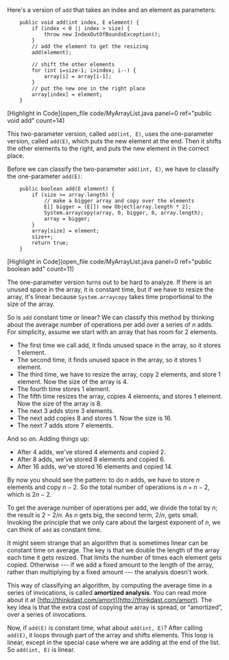 Here's a version of `add` that takes an index and an element as parameters:

```code
    public void add(int index, E element) {
        if (index < 0 || index > size) {
            throw new IndexOutOfBoundsException();
        }
        // add the element to get the resizing
        add(element);
        
        // shift the other elements
        for (int i=size-1; i>index; i--) {
            array[i] = array[i-1];
        }
        // put the new one in the right place
        array[index] = element;
    }
```

[Highlight in Code](open_file code/MyArrayList.java panel=0 ref="public void add" count=14)


This two-parameter version, called `add(int, E)`, uses the one-parameter version, called `add(E)`, which puts the new element at the end. Then it shifts the other elements to the right, and puts the new element in the correct place.


Before we can classify the two-parameter `add(int, E)`, we have to classify the one-parameter `add(E)`:

```code
    public boolean add(E element) {
        if (size >= array.length) {
            // make a bigger array and copy over the elements
            E[] bigger = (E[]) new Object[array.length * 2];
            System.arraycopy(array, 0, bigger, 0, array.length);
            array = bigger;
        } 
        array[size] = element;
        size++;
        return true;
    }
```

[Highlight in Code](open_file code/MyArrayList.java panel=0 ref="public boolean add" count=11)


The one-parameter version turns out to be hard to analyze. If there is an unused space in the array, it is constant time, but if we have to resize the array, it's linear because `System.arraycopy` takes time proportional to the size of the array. 


So is `add` constant time or linear? We can classify this method by thinking about the average number of operations per add over a series of $n$ adds. For simplicity, assume we start with an array that has room for 2 elements.



*  The first time we call add, it finds unused space in the array, so it stores 1 element.
*  The second time, it finds unused space in the array, so it stores 1 element.
*  The third time, we have to resize the array, copy 2 elements, and store 1 element. Now the size of the array is 4.
*  The fourth time stores 1 element.
*  The fifth time resizes the array, copies 4 elements, and stores 1 element. Now the size of the array is 8.
*  The next 3 adds store 3 elements.
*  The next add copies 8 and stores 1. Now the size is 16.
*  The next 7 adds store 7 elements. 

And so on. Adding things up:



*  After 4 adds, we've stored 4 elements and copied 2.
*  After 8 adds, we've stored 8 elements and copied 6.
*  After 16 adds, we've stored 16 elements and copied 14. 

By now you should see the pattern: to do $n$ adds, we have to store $n$ elements and copy $n-2$. So the total number of operations is $n + n - 2$, which is $2n-2$.

To get the average number of operations per add, we divide the total by $n$; the result is $2 - 2/n$. As $n$ gets big, the second term, $2/n$, gets small. Invoking the principle that we only care about the largest exponent of $n$, we can think of `add` as constant time.


It might seem strange that an algorithm that is sometimes linear can be constant time on average. The key is that we double the length of the array each time it gets resized. That limits the number of times each element gets copied. Otherwise --- if we add a fixed amount to the length of the array, rather than multiplying by a fixed amount --- the analysis doesn't work.




This way of classifying an algorithm, by computing the average time in a series of invocations, is called **amortized analysis**.  You can read more about it at  [http://thinkdast.com/amort](http://thinkdast.com/amort).  The key idea is that the extra cost of copying the array is spread, or “amortized”, over a series of invocations.

Now, if `add(E)` is constant time, what about `add(int, E)`? After calling `add(E)`, it loops through part of the array and shifts elements. This loop is linear, except in the special case where we are adding at the end of the list. So `add(int, E)` is linear.